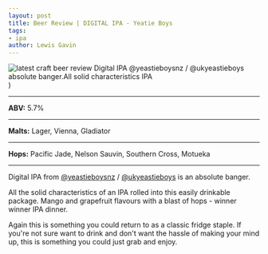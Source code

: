 ```yaml
---
layout: post
title: Beer Review | DIGITAL IPA - Yeatie Boys
tags:
- ipa
author: Lewis Gavin
---
```


![latest craft beer review Digital IPA @yeastieboysnz / @ukyeastieboys absolute banger.All solid characteristics IPA](https://www.lewisgavin.co.uk/beermeupplease/images/2018-10-19-beer-review-digital-ipa-@yeastieboysnz-@ukyeastieboys-absolute-bangerall-solid-characteristics-ipa.png))

***
**ABV:** 5.7%

***
**Malts:** Lager, Vienna, Gladiator

***
**Hops:** Pacific Jade, Nelson Sauvin, Southern Cross, Motueka

***

Digital IPA from [@yeastieboysnz](https://instagram.com/yeastieboysnz) / [@ukyeastieboys](https://instagram.com/ukyeastieboys) is an absolute banger.

All the solid characteristics of an IPA rolled into this easily drinkable package. Mango and grapefruit flavours with a blast of hops - winner winner IPA dinner.

Again this is something you could return to as a classic fridge staple. If you're not sure want to drink and don't want the hassle of making your mind up, this is something you could just grab and enjoy.
